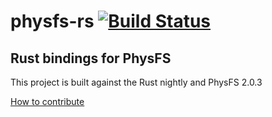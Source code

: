 # physfs-rs [![Build Status](https://travis-ci.org/PistonDevelopers/physfs-rs.svg?branch=master)](https://travis-ci.org/PistonDevelopers/physfs-rs)

## Rust bindings for PhysFS

This project is built against the Rust nightly and PhysFS 2.0.3

[How to contribute](https://github.com/PistonDevelopers/piston/blob/master/CONTRIBUTING.md)
